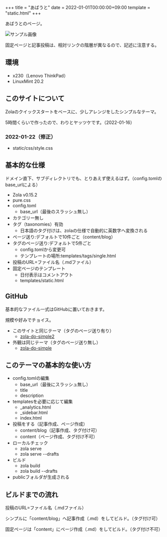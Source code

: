 +++
title = "あばうと"
date = 2022-01-01T00:00:00+09:00
template = "static.html"
+++

あばうとのページ。

![サンプル画像](../images/1920x1080.jpg)

固定ページと記事投稿は、相対リンクの階層が異なるので、記述に注意する。


## 環境

- x230（Lenovo ThinkPad）
- LinuxMint 20.2


## このサイトについて

Zolaのクイックスタートをベースに、少しアレンジをしたシンプルなテーマ。

5時間くらいで作ったので、わりとヤッツケです。（2022-01-16）


### 2022-01-22（修正）

- static/css/style.css


## 基本的な仕様

ドメイン直下、サブディレクトリでも、とりあえず使えるはず。（config.tomlのbase_urlによる）

- Zola v0.15.2
- pure.css
- config.toml
	- base_url（最後のスラッシュ無し）
- カテゴリー無し
- タグ（taxonomies）有効
	- 日本語のタグ付けは、zolaの仕様で自動的に英数字へ変換される
- ページ送り:デフォルトで10件ごと（content/blog）
- タグのページ送り:デフォルトで5件ごと
	- config.tomlから変更可
	- テンプレートの場所:templates/tags/single.html
- 投稿のURL=ファイル名（.mdファイル）
- 固定ページのテンプレート
	- 日付表示はコメントアウト
	- templates/static.html


## GitHub

基本的なファイル一式はGitHubに置いておきます。

規模や好みでチョイス。

- このサイトと同じテーマ（タグのページ送り有り）
	- <a href="https://github.com/hikagestyle/zola-do-simple2" target="_blank">zola-do-simple2</a>
- 外観は同じテーマ（タグのページ送り無し）
	- <a href="https://github.com/hikagestyle/zola-do-simple" target="_blank">zola-do-simple</a>


## このテーマの基本的な使い方

- config.tomlの編集
	- base_url（最後にスラッシュ無し）
	- title
	- description
- templatesを必要に応じて編集
	- _analytics.html
	- _sidebar.html
	- index.html
- 投稿をする（記事作成、ページ作成）
	- content/blog（記事作成、タグ付け可）
	- content（ページ作成、タグ付け不可）
- ローカルチェック
	- zola serve
	- zola serve --drafts
- ビルド
	- zola build
	- zola build --drafts
- publicフォルダが生成される


## ビルドまでの流れ

投稿のURL=ファイル名（.mdファイル）

シンプルに「content/blog」へ記事作成（.md）をしてビルド。（タグ付け可）

固定ページは「content」にページ作成（.md）をしてビルド。（タグ付け不可）

